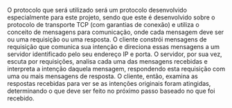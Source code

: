 O protocolo que será utilizado será um protocolo desenvolvido especialmente para este
projeto, sendo que este é desenvolvido sobre o protocolo de transporte TCP (com garantias
de conexão) e utiliza o conceito de mensagens para comunicação, onde cada mensagem
deve ser ou uma requisição ou uma resposta. O cliente constrói mensagens de requisição
que comunica sua intenção e direciona essas mensagens a um servidor identificado pelo
seu endereço IP e porta. O servidor, por sua vez, escuta por requisições, analisa cada uma
das mensagens recebidas e interpreta a intenção daquela mensagem, respondendo esta
requisição com uma ou mais mensagens de resposta. O cliente, então, examina as
respostas recebidas para ver se as intenções originais foram atingidas, determinando o que
deve ser feito no próximo passo baseado no que foi recebido.
